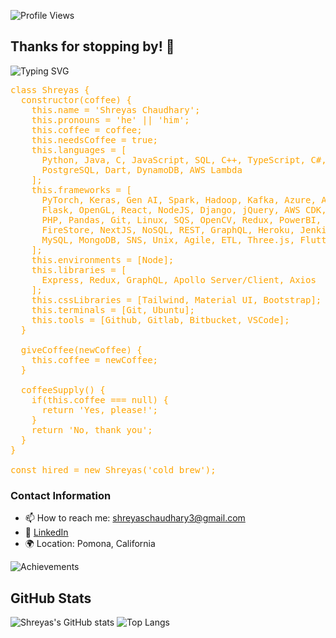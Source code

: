 ![Profile Views](https://komarev.com/ghpvc/?username=shreyas463&color=blue)

## Thanks for stopping by! 👋

![Typing SVG](https://readme-typing-svg.demolab.com/?lines=I'm+a+Full+Stack+Developer)


<pre style="color:orange;">
class Shreyas {
  constructor(coffee) {
    this.name = 'Shreyas Chaudhary';
    this.pronouns = 'he' || 'him';
    this.coffee = coffee;
    this.needsCoffee = true;
    this.languages = [
      Python, Java, C, JavaScript, SQL, C++, TypeScript, C#, 
      PostgreSQL, Dart, DynamoDB, AWS Lambda
    ];
    this.frameworks = [
      PyTorch, Keras, Gen AI, Spark, Hadoop, Kafka, Azure, AJAX, 
      Flask, OpenGL, React, NodeJS, Django, jQuery, AWS CDK, Figma, 
      PHP, Pandas, Git, Linux, SQS, OpenCV, Redux, PowerBI, S3, 
      FireStore, NextJS, NoSQL, REST, GraphQL, Heroku, Jenkins, 
      MySQL, MongoDB, SNS, Unix, Agile, ETL, Three.js, Flutter
    ];
    this.environments = [Node];
    this.libraries = [
      Express, Redux, GraphQL, Apollo Server/Client, Axios
    ];
    this.cssLibraries = [Tailwind, Material UI, Bootstrap];
    this.terminals = [Git, Ubuntu];
    this.tools = [Github, Gitlab, Bitbucket, VSCode];
  }

  giveCoffee(newCoffee) {
    this.coffee = newCoffee;
  }

  coffeeSupply() {
    if(this.coffee === null) {
      return 'Yes, please!';
    }
    return 'No, thank you';
  }
}

const hired = new Shreyas('cold brew');
</pre>

### Contact Information

- 📫 How to reach me: [shreyaschaudhary3@gmail.com](mailto:shreyaschaudhary3@gmail.com)
- 🔗 [LinkedIn](https://www.linkedin.com/in/shreyas-chaudhary-599839262/)
- 🌍 Location: Pomona, California



![Achievements](https://github.com/shreyas463/github-stats/blob/master/achievements.png)

## GitHub Stats

![Shreyas's GitHub stats](https://github-readme-stats.vercel.app/api?username=shreyas463&show_icons=true&theme=radical)
![Top Langs](https://github-readme-stats.vercel.app/api/top-langs/?username=shreyas463&layout=compact&theme=radical)

